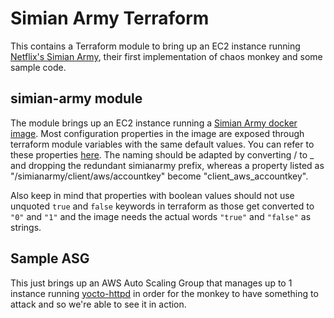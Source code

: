 # Simian Army Terraform

This contains a Terraform module to bring up an EC2 instance running [Netflix's Simian Army](https://github.com/Netflix/SimianArmy),
their first implementation of chaos monkey and some sample code.

## simian-army module

The module brings up an EC2 instance running a [Simian Army docker image](https://hub.docker.com/r/mlafeldt/simianarmy/). Most configuration
properties in the image are exposed through terraform module variables with the same default values. You can refer to these properties
[here](https://github.com/mlafeldt/docker-simianarmy/blob/master/docs/configuration-properties.md).
The naming should be adapted by converting / to _ and dropping the redundant simianarmy prefix, whereas a property listed as
"/simianarmy/client/aws/accountkey" become "client_aws_accountkey".

Also keep in mind that properties with boolean values should not use unquoted `true` and `false` keywords in terraform
as those get converted to `"0"` and `"1"` and the image needs the actual words `"true"` and `"false"` as strings.

## Sample ASG

This just brings up an AWS Auto Scaling Group that manages up to 1 instance running [yocto-httpd](https://github.com/felixb/yocto-httpd) in order
for the monkey to have something to attack and so we're able to see it in action.
